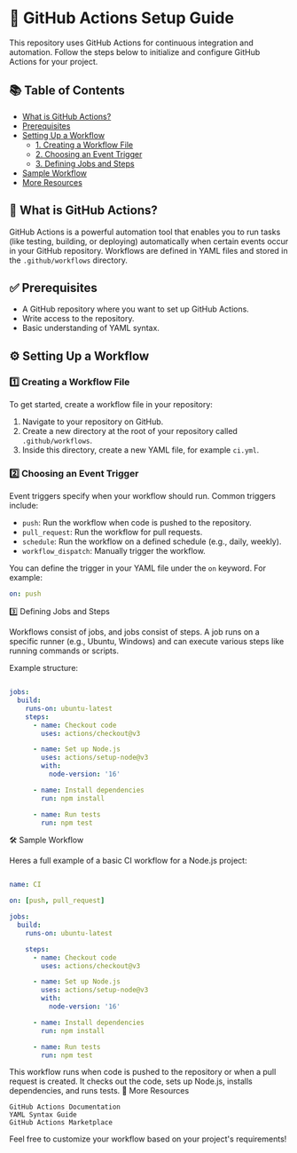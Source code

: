 # 🚀 GitHub Actions Setup Guide

This repository uses GitHub Actions for continuous integration and automation. Follow the steps below to initialize and configure GitHub Actions for your project.

## 📚 Table of Contents
- [What is GitHub Actions?](#what-is-github-actions)
- [Prerequisites](#prerequisites)
- [Setting Up a Workflow](#setting-up-a-workflow)
  - [1. Creating a Workflow File](#1-creating-a-workflow-file)
  - [2. Choosing an Event Trigger](#2-choosing-an-event-trigger)
  - [3. Defining Jobs and Steps](#3-defining-jobs-and-steps)
- [Sample Workflow](#sample-workflow)
- [More Resources](#more-resources)

## 🤔 What is GitHub Actions?

GitHub Actions is a powerful automation tool that enables you to run tasks (like testing, building, or deploying) automatically when certain events occur in your GitHub repository. Workflows are defined in YAML files and stored in the `.github/workflows` directory.

## ✅ Prerequisites

- A GitHub repository where you want to set up GitHub Actions.
- Write access to the repository.
- Basic understanding of YAML syntax.

## ⚙️ Setting Up a Workflow

### 1️⃣ Creating a Workflow File

To get started, create a workflow file in your repository:

1. Navigate to your repository on GitHub.
2. Create a new directory at the root of your repository called `.github/workflows`.
3. Inside this directory, create a new YAML file, for example `ci.yml`.

### 2️⃣ Choosing an Event Trigger

Event triggers specify when your workflow should run. Common triggers include:

- `push`: Run the workflow when code is pushed to the repository.
- `pull_request`: Run the workflow for pull requests.
- `schedule`: Run the workflow on a defined schedule (e.g., daily, weekly).
- `workflow_dispatch`: Manually trigger the workflow.

You can define the trigger in your YAML file under the `on` keyword. For example:

```yaml
on: push
```

3️⃣ Defining Jobs and Steps

Workflows consist of jobs, and jobs consist of steps. A job runs on a specific runner (e.g., Ubuntu, Windows) and can execute various steps like running commands or scripts.

Example structure:

```yaml

jobs:
  build:
    runs-on: ubuntu-latest
    steps:
      - name: Checkout code
        uses: actions/checkout@v3

      - name: Set up Node.js
        uses: actions/setup-node@v3
        with:
          node-version: '16'

      - name: Install dependencies
        run: npm install

      - name: Run tests
        run: npm test
```
🛠️ Sample Workflow

Heres a full example of a basic CI workflow for a Node.js project:

```yaml

name: CI

on: [push, pull_request]

jobs:
  build:
    runs-on: ubuntu-latest

    steps:
      - name: Checkout code
        uses: actions/checkout@v3

      - name: Set up Node.js
        uses: actions/setup-node@v3
        with:
          node-version: '16'

      - name: Install dependencies
        run: npm install

      - name: Run tests
        run: npm test
```

This workflow runs when code is pushed to the repository or when a pull request is created. It checks out the code, sets up Node.js, installs dependencies, and runs tests.
📖 More Resources

    GitHub Actions Documentation
    YAML Syntax Guide
    GitHub Actions Marketplace

Feel free to customize your workflow based on your project's requirements!
